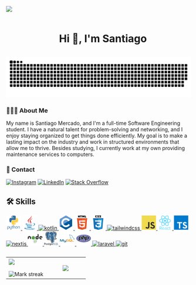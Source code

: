 <!--horizontal divider(gradiant)-->
<img src="https://user-images.githubusercontent.com/73097560/115834477-dbab4500-a447-11eb-908a-139a6edaec5c.gif">

<!--h1 without bottom border-->
<div id="user-content-toc">
  <ul align="center">
    <summary><h1 style="display: inline-block">Hi 👋, I'm Santiago</h1></summary>
  </ul>
</div>

![Grid Snake](https://github.com/1999AZZAR/1999AZZAR/raw/readme/resources/img/grid-snake.svg)

### 👨🏻‍💻 About Me
My name is Santiago Mercado, and I'm a full-time Software Engineering student. I have a natural talent for problem-solving and networking, and I enjoy staying organized to get things done efficiently. My goal is to make a lasting impact on the industry and work in structured environments that allow me to thrive. Besides studying, I currently work at my own providing maintenance services to computers.

### 🔗 Contact

[![Instagram](https://img.shields.io/badge/Instagram-E4405F?style=for-the-badge&logo=instagram&logoColor=white)](https://www.instagram.com/santi_mercado94/)
[![LinkedIn](https://img.shields.io/badge/linkedin-0A66C2?style=for-the-badge&logo=linkedin&logoColor=white)](https://www.linkedin.com/in/santiagomercadodev/)
[![Stack Overflow](https://img.shields.io/badge/stack%20overflow-FE7A16?logo=stack-overflow&logoColor=white&style=for-the-badge)](https://stackoverflow.com/users/26203984/santiago-mercado)


## 🛠 Skills
<p align="left">
  <a href="https://www.python.org/" target="_blank" rel="noreferrer">
    <img src="https://raw.githubusercontent.com/devicons/devicon/master/icons/python/python-original-wordmark.svg" alt="python" width="40" height="40"/>
  </a>
  <a href="https://www.java.com" target="_blank" rel="noreferrer">
    <img src="https://raw.githubusercontent.com/devicons/devicon/master/icons/java/java-original.svg" alt="java" width="40" height="40"/>
  </a>
  <a href="https://kotlinlang.org/" target="_blank" rel="noreferrer">
    <img src="https://www.vectorlogo.zone/logos/kotlinlang/kotlinlang-icon.svg" alt="kotlin" width="40" height="40"/>
  </a>
  <a href="https://www.cprogramming.com/" target="_blank" rel="noreferrer">
    <img src="https://raw.githubusercontent.com/devicons/devicon/master/icons/c/c-original.svg" alt="c" width="40" height="40"/>
  </a>
  <a href="https://www.w3.org/html/" target="_blank" rel="noreferrer">
    <img src="https://raw.githubusercontent.com/devicons/devicon/master/icons/html5/html5-original-wordmark.svg" alt="html5" width="40" height="40"/>
  </a>
  <a href="https://www.w3schools.com/css/" target="_blank" rel="noreferrer">
    <img src="https://raw.githubusercontent.com/devicons/devicon/master/icons/css3/css3-original-wordmark.svg" alt="css3" width="40" height="40"/>
  </a>
  <a href="https://tailwindcss.com/" target="_blank" rel="noreferrer">
    <img src="https://www.vectorlogo.zone/logos/tailwindcss/tailwindcss-icon.svg" alt="tailwindcss" width="40" height="40"/>
  </a>
  <a href="https://developer.mozilla.org/en-US/docs/Web/JavaScript" target="_blank" rel="noreferrer">
    <img src="https://raw.githubusercontent.com/devicons/devicon/master/icons/javascript/javascript-original.svg" alt="javascript" width="40" height="40"/>
  </a>
  <a href="https://reactjs.org/" target="_blank" rel="noreferrer">
    <img src="https://raw.githubusercontent.com/devicons/devicon/master/icons/react/react-original-wordmark.svg" alt="react" width="40" height="40"/>
  </a>
  <a href="https://www.typescriptlang.org/" target="_blank" rel="noreferrer">
    <img src="https://raw.githubusercontent.com/devicons/devicon/master/icons/typescript/typescript-original.svg" alt="typescript" width="40" height="40"/>
  </a>
  <a href="https://nextjs.org/" target="_blank" rel="noreferrer">
    <img src="https://iconape.com/wp-content/files/gm/82643/svg/next-js.svg" alt="nextjs" width="40" height="40"/>
  </a>
  <a href="https://nodejs.org/" target="_blank" rel="noreferrer">
    <img src="https://raw.githubusercontent.com/devicons/devicon/master/icons/nodejs/nodejs-original-wordmark.svg" alt="nodejs" width="40" height="40"/>
  </a>
  <a href="https://www.postgresql.org/" target="_blank" rel="noreferrer">
    <img src="https://raw.githubusercontent.com/devicons/devicon/master/icons/postgresql/postgresql-original-wordmark.svg" alt="postgresql" width="40" height="40"/>
  </a>
  <a href="https://www.mysql.com/" target="_blank" rel="noreferrer">
    <img src="https://raw.githubusercontent.com/devicons/devicon/master/icons/mysql/mysql-original-wordmark.svg" alt="sql" width="40" height="40"/>
  </a>
  <a href="https://www.php.net/" target="_blank" rel="noreferrer">
    <img src="https://raw.githubusercontent.com/devicons/devicon/master/icons/php/php-original.svg" alt="php" width="40" height="40"/>
  </a>
  <a href="https://laravel.com/" target="_blank" rel="noreferrer">
    <img src="https://cdn.worldvectorlogo.com/logos/laravel-2.svg" alt="laravel" width="40" height="40"/>
  </a>
  <a href="https://git-scm.com/" target="_blank" rel="noreferrer">
    <img src="https://www.vectorlogo.zone/logos/git-scm/git-scm-icon.svg" alt="git" width="40" height="40"/>
  </a>
</p>

<!--- stats & Trophy (start) -->
<p align="left">
  <!--- stats (start) -->
<table align="left">
<tr border="none">
<td width="50%" align="left">
  
  <img  align="center"  src="https://github-readme-stats.vercel.app/api?username=santiMercado0694&theme=radical&show_icons=true&hide_border=true&count_private=true" />
  <br></br>
  <img  title="🔥 Get streak stats for your profile at git.io/streak-stats" alt="Mark streak" src="https://github-readme-streak-stats.herokuapp.com/?user=santiMercado0694&theme=radical&hide_border=true" /> 
</td>

<td width="50%" align="center">

  <img  align="center"  src="https://github-readme-stats.vercel.app/api/top-langs/?username=santiMercado0694&theme=radical&show_icons=true&hide_border=true&layout=compact"/>
  
  </td>
</tr>
</table>
<!--- stats (end) -->

